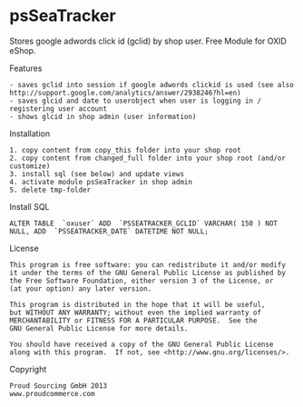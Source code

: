 psSeaTracker
============

Stores google adwords click id (gclid) by shop user.
Free Module for OXID eShop.


Features

	- saves gclid into session if google adwords clickid is used (see also http://support.google.com/analytics/answer/2938246?hl=en)
	- saves glcid and date to userobject when user is logging in / registering user account
	- shows glcid in shop admin (user information)


Installation

	1. copy content from copy_this folder into your shop root
	2. copy content from changed_full folder into your shop root (and/or customize)
	3. install sql (see below) and update views
	4. activate module psSeaTracker in shop admin
	5. delete tmp-folder


Install SQL

	ALTER TABLE  `oxuser` ADD  `PSSEATRACKER_GCLID` VARCHAR( 150 ) NOT NULL, ADD  `PSSEATRACKER_DATE` DATETIME NOT NULL;


License

    This program is free software: you can redistribute it and/or modify
    it under the terms of the GNU General Public License as published by
    the Free Software Foundation, either version 3 of the License, or
    (at your option) any later version.

    This program is distributed in the hope that it will be useful,
    but WITHOUT ANY WARRANTY; without even the implied warranty of
    MERCHANTABILITY or FITNESS FOR A PARTICULAR PURPOSE.  See the
    GNU General Public License for more details.

    You should have received a copy of the GNU General Public License
    along with this program.  If not, see <http://www.gnu.org/licenses/>.
    

Copyright

	Proud Sourcing GmbH 2013
	www.proudcommerce.com
